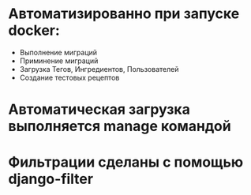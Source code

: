 # Автоматизированно при запуске docker:
 - Выполнение миграций
 - Приминение миграций
 - Загрузка Тегов, Ингредиентов, Пользователей
 - Создание тестовых рецептов
# Автоматическая загрузка выполняется manage командой
# Фильтрации сделаны с помощью django-filter
